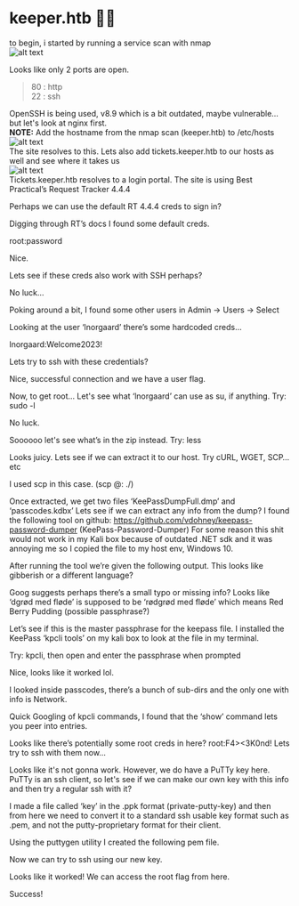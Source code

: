 # keeper.htb 🐱‍👤

to begin, i started by running a service scan with nmap <br>
![alt text](https://raw.githubusercontent.com/b-tigges/htb/main/screenies/nmap.png "initial nmap scan")<br>

Looks like only 2 ports are open. <br>
> 80 : http <br>
> 22 : ssh <br>


OpenSSH is being used, v8.9 which is a bit outdated, maybe vulnerable… but let's look at nginx first. <br>
**NOTE:** Add the hostname from the nmap scan (keeper.htb) to /etc/hosts <br>
![alt text](https://raw.githubusercontent.com/b-tigges/htb/main/screenies/website.png "website langing page")<br>
The site resolves to this. Lets also add tickets.keeper.htb to our hosts as well and see where it takes us <br>
![alt text](https://raw.githubusercontent.com/b-tigges/htb/main/screenies/login_portal.png "login portal")<br>
Tickets.keeper.htb resolves to a login portal. The site is using Best Practical’s Request Tracker 4.4.4 <br>

Perhaps we can use the default RT 4.4.4 creds to sign in?

Digging through RT’s docs I found some default creds. 

root:password



Nice.

Lets see if these creds also work with SSH perhaps?

No luck…







Poking around a bit, I found some other users in Admin -> Users -> Select


Looking at the user ‘lnorgaard’ there’s some hardcoded creds…

lnorgaard:Welcome2023!

Lets try to ssh with these credentials?

Nice, successful connection and we have a user flag.







Now, to get root… Let's see what ‘lnorgaard’ can use as su, if anything.
Try: sudo -l

No luck.

Soooooo let's see what’s in the zip instead.
Try: less <file>


Looks juicy. Lets see if we can extract it to our host.
Try cURL, WGET, SCP…etc

I used scp in this case.
(scp <user>@<ip>:<file> ./<out-file>)

















Once extracted, we get two files ‘KeePassDumpFull.dmp’ and ‘passcodes.kdbx’
Lets see if we can extract any info from the dump?
I found the following tool on github: https://github.com/vdohney/keepass-password-dumper 
(KeePass-Password-Dumper)
For some reason this shit would not work in my Kali box because of outdated .NET sdk and it was annoying me so I copied the file to my host env, Windows 10.


After running the tool we’re given the following output. This looks like gibberish or a different language?

Goog suggests perhaps there’s a small typo or missing info? Looks like ‘dgrød med fløde’ is supposed to be ‘rødgrød med fløde’ which means Red Berry Pudding (possible passphrase?)







Let’s see if this is the master passphrase for the keepass file. 
I installed the KeePass ‘kpcli tools’ on my kali box to look at the file in my terminal.

Try: kpcli, then open <file> and enter the passphrase when prompted


Nice, looks like it worked lol.

I looked inside passcodes, there’s a bunch of sub-dirs and the only one with info is Network.






Quick Googling of kpcli commands, I found that the ‘show’ command lets you peer into entries.

Looks like there’s potentially some root creds in here?
root:F4><3K0nd!
Lets try to ssh with them now…

Looks like it's not gonna work. However, we do have a PuTTy key here. PuTTy is an ssh client, so let's see if we can make our own key with this info and then try a regular ssh with it?

I made a file called ‘key’ in the .ppk format (private-putty-key) and then from here we need to convert it to a standard ssh usable key format such as .pem, and not the putty-proprietary format for their client.

Using the puttygen utility I created the following pem file.












Now we can try to ssh using our new key.

Looks like it worked! 
We can access the root flag from here. 

Success!
